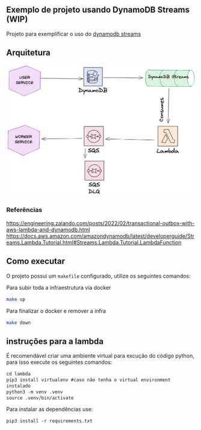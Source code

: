 ## Exemplo de projeto usando DynamoDB Streams (WIP)


Projeto para exemplificar o uso do [dynamodb streams](https://docs.aws.amazon.com/pt_br/amazondynamodb/latest/developerguide/Streams.html)



## Arquitetura


![Imagem arquitetura](./docs/transaction-outbox-with-dynamostreams.png)



### Referências

https://engineering.zalando.com/posts/2022/02/transactional-outbox-with-aws-lambda-and-dynamodb.html
https://docs.aws.amazon.com/amazondynamodb/latest/developerguide/Streams.Lambda.Tutorial.html#Streams.Lambda.Tutorial.LambdaFunction



## Como executar

O projeto possui um `makefile` configurado, utilize os seguintes comandos:

Para subir toda a infraestrutura via docker
```sh
make up
```

Para finalizar o docker e remover a infra
```sh
make down
```

## instruções para a lambda

É recomendável criar uma ambiente virtual para excução do código python, para isso execute os seguintes comandos:

```shell
cd lambda
pip3 install virtualenv #caso não tenha o virtual environment instalado
python3 -m venv .venv
source .venv/bin/activate
```

Para instalar as dependências use:

```shell
pip3 install -r requirements.txt
```
